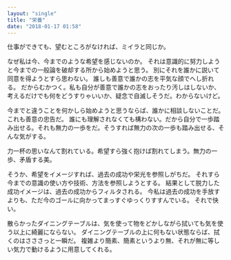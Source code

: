 ```yaml
---
layout: "single"
title: "栄養"
date: "2018-01-17 01:58"
---
```

仕事ができても、望むところがなければ、ミイラと同じか。

なぜ私は今、今までのような希望を感じないのか。
それは意識的に努力しようと今までの一般論を破却する所から始めようと思う。
別にそれを誰かに説いて同意を得ようとすら思わない。
誰しも善意で誰かの志を平気な顔でへし折れる。
だからむかつく。私も自分が善意で誰かの志をおったり汚しはしないか、考えるだけでも何をどうすりゃいいか、疑念で自滅しそうだ。わからないけど。

今までと違うことを何かしら始めようと思うならば、誰かに相談しないことだ。これも善意の忠告だ。
誰にも理解されなくても構わない。だから自分で一歩踏み出せる。それも無力の一歩をだ。そうすれば無力の次の一歩も踏み出せる、そんな気がする。

力一杯の思いなんて割れている。希望すら強く抱けば割れてしまう。無力の一歩、矛盾する美。

そうか、希望をイメージすれば、過去の成功や栄光を参照しがちだ。
それすら今までの意識の使い方や技術、方法を参照しようとする。
結果として脱力した成功イメージは、過去の成功からフィルタされる。
今私は過去の成功を手放すよりも、ただ今のゴールに向かってまっすぐゆっくりすすんでいる。
それで快い。

散らかったダイニングテーブルは、気を使って物をどかしながら拭いても気を使う以上に綺麗にならない。
ダイニングテーブルの上に何もない状態ならば、拭くのはさささっと一瞬だ。
複雑より簡素、簡素というより無、それが無に等しい気力で動けるように用意してくれる。
